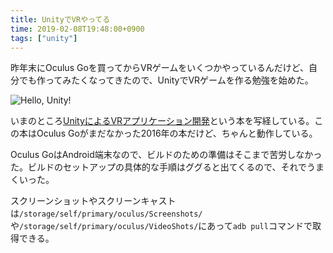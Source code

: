 ```yaml
---
title: UnityでVRやってる
time: 2019-02-08T19:48:00+0900
tags: ["unity"]
---
```


昨年末にOculus Goを買ってからVRゲームをいくつかやっているんだけど、自分でも作ってみたくなってきたので、UnityでVRゲームを作る勉強を始めた。

![](/posts/359/hello_unity.jpg 'Hello, Unity!')

いまのところ[UnityによるVRアプリケーション開発](https://www.oreilly.co.jp/books/9784873117577/)という本を写経している。この本はOculus Goがまだなかった2016年の本だけど、ちゃんと動作している。

Oculus GoはAndroid端末なので、ビルドのための準備はそこまで苦労しなかった。ビルドのセットアップの具体的な手順はググると出てくるので、それでうまくいった。

スクリーンショットやスクリーンキャストは`/storage/self/primary/oculus/Screenshots/`や`/storage/self/primary/oculus/VideoShots/`にあって`adb pull`コマンドで取得できる。

